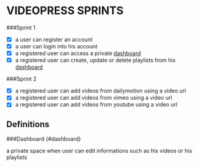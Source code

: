 VIDEOPRESS SPRINTS
==================

###Sprint 1

- [X] a user can register an account
- [X] a user can login into his account
- [X] a registered user can access a private [dashboard](#dashboard)
- [X] a registered user can create, update or delete playlists from his [dashboard](#dashboard)

###Sprint 2

- [X] a registered user can add videos from dailymotion using a video url
- [X] a registered user can add videos from vimeo using a video url
- [X] a registered user can add videos from youtube using a video url

Definitions
-----------

###Dashboard {#dashboard}

a private space when user can edit informations such as his videos or his playlists
